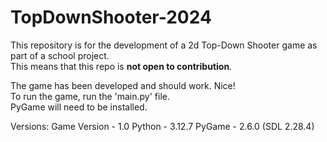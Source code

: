 # TopDownShooter-2024
This repository is for the development of a 2d Top-Down Shooter game as part of a school project. <br/>
This means that this repo is **not open to contribution**. <br/>

The game has been developed and should work. Nice! <br/>
To run the game, run the 'main.py' file. <br/>
PyGame will need to be installed. <br/>

Versions:
Game Version - 1.0
Python - 3.12.7
PyGame - 2.6.0 (SDL 2.28.4)
